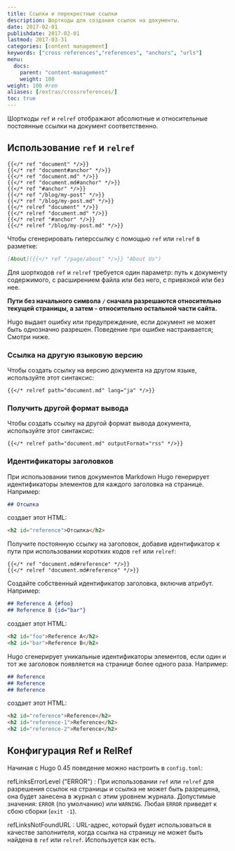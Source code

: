 ```yaml
---
title: Ссылки и перекрестные ссылки
description: Шорткоды для создания ссылок на документы.
date: 2017-02-01
publishdate: 2017-02-01
lastmod: 2017-03-31
categories: [content management]
keywords: ["cross references","references", "anchors", "urls"]
menu:
  docs:
    parent: "content-management"
    weight: 100
weight: 100	#rem
aliases: [/extras/crossreferences/]
toc: true
---
```


Шорткоды `ref` и `relref` отображают абсолютные и относительные постоянные ссылки на документ соответственно.

## Использование `ref` и `relref`

```go-html-template
{{</* ref "document" */>}}
{{</* ref "document#anchor" */>}}
{{</* ref "document.md" */>}}
{{</* ref "document.md#anchor" */>}}
{{</* ref "#anchor" */>}}
{{</* ref "/blog/my-post" */>}}
{{</* ref "/blog/my-post.md" */>}}
{{</* relref "document" */>}}
{{</* relref "document.md" */>}}
{{</* relref "#anchor" */>}}
{{</* relref "/blog/my-post.md" */>}}
```

Чтобы сгенерировать гиперссылку с помощью `ref` или `relref` в разметке:

```md
[About]({{</* ref "/page/about" */>}} "About Us")
```

Для шорткодов `ref` и `relref` требуется один параметр: путь к документу содержимого, с расширением файла или без него, с привязкой или без нее.

**Пути без начального символа `/` сначала разрешаются относительно текущей страницы, а затем - относительно остальной части сайта.**

Hugo выдает ошибку или предупреждение, если документ не может быть однозначно разрешен. Поведение при ошибке настраивается; Смотри ниже.

### Ссылка на другую языковую версию

Чтобы создать ссылку на версию документа на другом языке, используйте этот синтаксис:

```go-html-template
{{</* relref path="document.md" lang="ja" */>}}
```

### Получить другой формат вывода

Чтобы создать ссылку на другой формат вывода документа, используйте этот синтаксис:

```go-html-template
{{</* relref path="document.md" outputFormat="rss" */>}}
```

### Идентификаторы заголовков

При использовании типов документов Markdown Hugo генерирует идентификаторы элементов для каждого заголовка на странице. Например:

```md
## Отсылка
```

создает этот HTML:

```html
<h2 id="reference">Отсылка</h2>
```

Получите постоянную ссылку на заголовок, добавив идентификатор к пути при использовании коротких кодов `ref` или `relref`:

```go-html-template
{{</* ref "document.md#reference" */>}}
{{</* relref "document.md#reference" */>}}
```

Создайте собственный идентификатор заголовка, включив атрибут. Например:

```md
## Reference A {#foo}
## Reference B {id="bar"}
```

создает этот HTML:

```html
<h2 id="foo">Reference A</h2>
<h2 id="bar">Reference B</h2>
```

Hugo сгенерирует уникальные идентификаторы элементов, если один и тот же заголовок появляется на странице более одного раза. Например:

```md
## Reference
## Reference
## Reference
```

создает этот HTML:

```html
<h2 id="reference">Reference</h2>
<h2 id="reference-1">Reference</h2>
<h2 id="reference-2">Reference</h2>
```

## Конфигурация Ref и RelRef

Начиная с Hugo 0.45 поведение можно настроить в `config.toml`:

refLinksErrorLevel ("ERROR")
: При использовании `ref` или `relref` для разрешения ссылок на страницы и ссылка не может быть разрешена, она будет занесена в журнал с этим уровнем журнала. Допустимые значения: `ERROR` (по умолчанию) или `WARNING`. Любая `ERROR` приведет к сбою сборки (`exit -1`).

refLinksNotFoundURL
: URL-адрес, который будет использоваться в качестве заполнителя, когда ссылка на страницу не может быть найдена в `ref` или `relref`. Используется как есть.

[lists]: /templates/lists/
[output formats]: /templates/output-formats/
[shortcode]: /content-management/shortcodes/
[bfext]: /content-management/formats/#blackfriday-extensions

